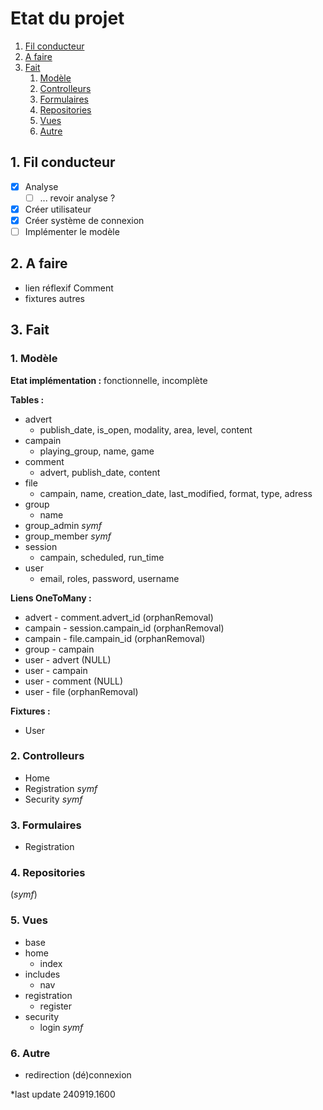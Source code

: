 # Etat du projet

1. [Fil conducteur](#1-fil-conducteur)
2. [A faire](#2-a-faire)
2. [Fait](#3-fait)
    1. [Modèle](#1-modèle)
    2. [Controlleurs](#2-controlleurs)
    2. [Formulaires](#3-formulaires)
    2. [Repositories](#4-repositories)
    2. [Vues](#5-vues)
    2. [Autre](#6-autre)

## 1. Fil conducteur

- [X] Analyse
    - [ ] ... revoir analyse ?
- [X] Créer utilisateur
- [X] Créer système de connexion
- [ ] Implémenter le modèle

## 2. A faire

- lien réflexif Comment
- fixtures autres

## 3. Fait

### 1. Modèle

**Etat implémentation :** fonctionnelle, incomplète

**Tables :**

- advert
    - publish_date, is_open, modality, area, level, content
- campain
    - playing_group, name, game
- comment
    - advert, publish_date, content
- file
    - campain, name, creation_date, last_modified, format, type, adress
- group
    - name
- group_admin *symf*
- group_member *symf*
- session
    - campain, scheduled, run_time
- user
    - email, roles, password, username

**Liens OneToMany :**
- advert - comment.advert_id (orphanRemoval)
- campain - session.campain_id (orphanRemoval)
- campain - file.campain_id (orphanRemoval)
- group - campain
- user - advert (NULL)
- user - campain
- user - comment (NULL)
- user - file (orphanRemoval)

**Fixtures :**
- User


### 2. Controlleurs

- Home
- Registration *symf*
- Security *symf*

### 3. Formulaires

- Registration

### 4. Repositories

(*symf*)

### 5. Vues

- base
- home
    - index
- includes
    - nav
- registration
    - register
- security
    - login *symf*

### 6. Autre

- redirection (dé)connexion

*last update 240919.1600